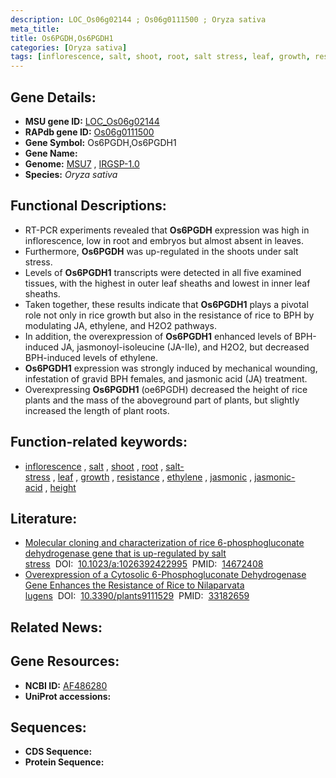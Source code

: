 ```yaml
---
description: LOC_Os06g02144 ; Os06g0111500 ; Oryza sativa
meta_title:
title: Os6PGDH,Os6PGDH1
categories: [Oryza sativa]
tags: [inflorescence, salt, shoot, root, salt stress, leaf, growth, resistance, ethylene, jasmonic, jasmonic acid, height]
---
```


## Gene Details:
- **MSU gene ID:** [LOC_Os06g02144](http://rice.uga.edu/cgi-bin/ORF_infopage.cgi?orf=LOC_Os06g02144)  
- **RAPdb gene ID:** [Os06g0111500](https://rapdb.dna.affrc.go.jp/locus/?name=Os06g0111500)  
- **Gene Symbol:** Os6PGDH,Os6PGDH1
- **Gene Name:**
- **Genome:**  [MSU7](http://rice.uga.edu/)&nbsp;,&nbsp;[IRGSP-1.0](https://rapdb.dna.affrc.go.jp/download/irgsp1.html)
- **Species:** *Oryza sativa*

## Functional Descriptions:
   - RT-PCR experiments revealed that **Os6PGDH** expression was high in inflorescence, low in root and embryos but almost absent in leaves.
   - Furthermore, **Os6PGDH** was up-regulated in the shoots under salt stress.
   - Levels of **Os6PGDH1** transcripts were detected in all five examined tissues, with the highest in outer leaf sheaths and lowest in inner leaf sheaths.
   - Taken together, these results indicate that **Os6PGDH1** plays a pivotal role not only in rice growth but also in the resistance of rice to BPH by modulating JA, ethylene, and H2O2 pathways.
   - In addition, the overexpression of **Os6PGDH1** enhanced levels of BPH-induced JA, jasmonoyl-isoleucine (JA-Ile), and H2O2, but decreased BPH-induced levels of ethylene.
   - **Os6PGDH1** expression was strongly induced by mechanical wounding, infestation of gravid BPH females, and jasmonic acid (JA) treatment.
   - Overexpressing **Os6PGDH1** (oe6PGDH) decreased the height of rice plants and the mass of the aboveground part of plants, but slightly increased the length of plant roots.

## Function-related keywords:
   - [inflorescence](/tags/inflorescence/)&nbsp;,&nbsp;[salt](/tags/salt/)&nbsp;,&nbsp;[shoot](/tags/shoot/)&nbsp;,&nbsp;[root](/tags/root/)&nbsp;,&nbsp;[salt-stress](/tags/salt-stress/)&nbsp;,&nbsp;[leaf](/tags/leaf/)&nbsp;,&nbsp;[growth](/tags/growth/)&nbsp;,&nbsp;[resistance](/tags/resistance/)&nbsp;,&nbsp;[ethylene](/tags/ethylene/)&nbsp;,&nbsp;[jasmonic](/tags/jasmonic/)&nbsp;,&nbsp;[jasmonic-acid](/tags/jasmonic-acid/)&nbsp;,&nbsp;[height](/tags/height/)

## Literature:
   - [Molecular cloning and characterization of rice 6-phosphogluconate dehydrogenase gene that is up-regulated by salt stress](https://www.doi.org/10.1023/a:1026392422995)&nbsp;&nbsp;DOI:&nbsp;&nbsp;[10.1023/a:1026392422995](https://www.doi.org/10.1023/a:1026392422995)&nbsp;&nbsp;PMID:&nbsp;&nbsp;[14672408](https://pubmed.ncbi.nlm.nih.gov/14672408/)
   - [Overexpression of a Cytosolic 6-Phosphogluconate Dehydrogenase Gene Enhances the Resistance of Rice to Nilaparvata lugens](https://www.doi.org/10.3390/plants9111529)&nbsp;&nbsp;DOI:&nbsp;&nbsp;[10.3390/plants9111529](https://www.doi.org/10.3390/plants9111529)&nbsp;&nbsp;PMID:&nbsp;&nbsp;[33182659](https://pubmed.ncbi.nlm.nih.gov/33182659/)

## Related News:

## Gene Resources:
- **NCBI ID:**  [AF486280](http://www.ncbi.nlm.nih.gov/nuccore/AF486280)
- **UniProt accessions:** [](https://www.uniprot.org/uniprotkb//entry)

## Sequences:
- **CDS Sequence:**
- **Protein Sequence:**
